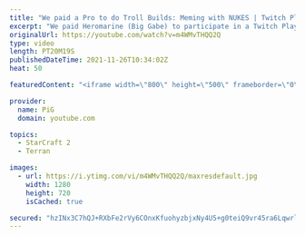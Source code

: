 ```yaml
---
title: "We paid a Pro to do Troll Builds: Meming with NUKES | Twitch Plays Gabe  - StarCraft 2"
excerpt: "We paid Heromarine (Big Gabe) to participate in a Twitch Plays Gabe segment for PiGFest - and he delivered NUKES. LOTS OF NUKES.  Heromarine's stream: https://www.twitch.tv/heromarine Vod of this game: https://www.twitch.tv/videos/1188471532?t=08h04m12s -- 🐷 Main Channel: https://www.youtube.com/user/PiGstarcraft"
originalUrl: https://youtube.com/watch?v=m4WMvTHQQ2Q
type: video
length: PT20M19S
publishedDateTime: 2021-11-26T10:34:02Z
heat: 50

featuredContent: "<iframe width=\"800\" height=\"500\" frameborder=\"0\" src=\"https://www.youtube.com/embed/m4WMvTHQQ2Q\" allow=\"accelerometer; autoplay; encrypted-media; gyroscope; picture-in-picture\" allowfullscreen></iframe>"

provider:
  name: PiG
  domain: youtube.com

topics:
  - StarCraft 2
  - Terran

images:
  - url: https://i.ytimg.com/vi/m4WMvTHQQ2Q/maxresdefault.jpg
    width: 1280
    height: 720
    isCached: true

secured: "hzINx3C7hQJ+RXbFe2rVy6COnxKfuohyzbjxNy4U5+g0teiQ9vr45ra6LqwrleH48OPccdWtBBY4FaJH254xmWhGhjyUI5uNoiCCd0ZLr0bRuTnGRwcD/X/+9bIpDxRRFMT9sZ/ttFuSWgA/s4xiRCS4FP9NWD9ecw6xBJMjMt38KMbX8LwUsVZ+x59cVcqQBh9a9NW9ENJeKv/kdpxZtdsMcDPNVYhvvzkRYS57VpcNX1zdUQT5PrLsxwngRh6exZl5Zsnc8gPj/CkV23QU+xOG6fDULVqVyp2e6YMURTtDsuBXdQuQrmVOq2gpqoK89vubY7No1aG+LCGv6cLVdRGpz8UocW7/wXYEMrmPKwTW9x8CO+e2oHbo9aqAwsXbGYjlfZG2/Q1Rg8Ewj9bki6SfOpSi1A1sbmirSgTR9b8=;ZrkSzEfuEk6xyGCQs/7mTQ=="
---
```


